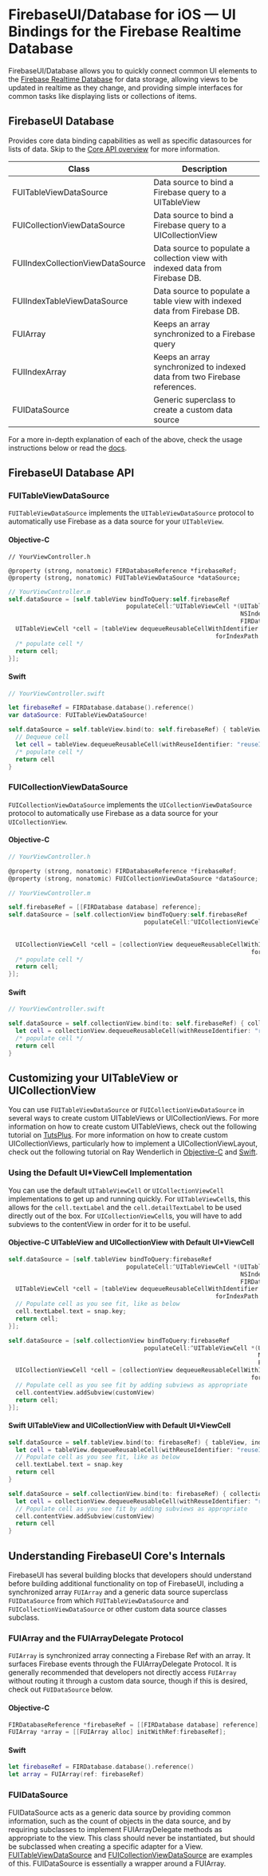 # FirebaseUI/Database for iOS — UI Bindings for the Firebase Realtime Database

FirebaseUI/Database allows you to quickly connect common UI elements to the [Firebase Realtime Database](https://firebase.google.com/docs/database?utm_source=firebaseui-ios) for data storage, allowing views to be updated in realtime as they change, and providing simple interfaces for common tasks like displaying lists or collections of items.

## FirebaseUI Database
Provides core data binding capabilities as well as specific datasources for lists of data. Skip to the [Core API overview](https://github.com/firebase/firebaseui-ios#firebaseui-core-api) for more information.

Class                            | Description
-------------------------------- | --------------------------------
FUITableViewDataSource           | Data source to bind a Firebase query to a UITableView
FUICollectionViewDataSource      | Data source to bind a Firebase query to a UICollectionView
FUIIndexCollectionViewDataSource | Data source to populate a collection view with indexed data from Firebase DB.
FUIIndexTableViewDataSource      | Data source to populate a table view with indexed data from Firebase DB.
FUIArray                         | Keeps an array synchronized to a Firebase query
FUIIndexArray                    | Keeps an array synchronized to indexed data from two Firebase references.
FUIDataSource                    | Generic superclass to create a custom data source

For a more in-depth explanation of each of the above, check the usage instructions below or read the [docs](https://firebaseui.firebaseapp.com/docs/ios/index.html).

## FirebaseUI Database API
### FUITableViewDataSource

`FUITableViewDataSource` implements the `UITableViewDataSource` protocol to automatically use Firebase as a data source for your `UITableView`.

#### Objective-C
```objc
// YourViewController.h

@property (strong, nonatomic) FIRDatabaseReference *firebaseRef;
@property (strong, nonatomic) FUITableViewDataSource *dataSource;
```

```objective-c
// YourViewController.m
self.dataSource = [self.tableView bindToQuery:self.firebaseRef
                                 populateCell:^UITableViewCell *(UITableView *tableView,
                                                                 NSIndexPath *indexPath,
                                                                 FIRDataSnapshot *object) {
  UITableViewCell *cell = [tableView dequeueReusableCellWithIdentifier:@"reuseIdentifier"
                                                          forIndexPath:indexPath];
  /* populate cell */
  return cell;
}];
```

#### Swift
```swift
// YourViewController.swift

let firebaseRef = FIRDatabase.database().reference()
var dataSource: FUITableViewDataSource!

self.dataSource = self.tableView.bind(to: self.firebaseRef) { tableView, indexPath, snapshot in
  // Dequeue cell
  let cell = tableView.dequeueReusableCell(withReuseIdentifier: "reuseIdentifier", for: indexPath)
  /* populate cell */
  return cell
}
```

### FUICollectionViewDataSource

`FUICollectionViewDataSource` implements the `UICollectionViewDataSource` protocol to automatically use Firebase as a data source for your `UICollectionView`.

#### Objective-C
```objective-c
// YourViewController.h

@property (strong, nonatomic) FIRDatabaseReference *firebaseRef;
@property (strong, nonatomic) FUICollectionViewDataSource *dataSource;
```

```objective-c
// YourViewController.m

self.firebaseRef = [[FIRDatabase database] reference];
self.dataSource = [self.collectionView bindToQuery:self.firebaseRef
                                      populateCell:^UICollectionViewCell *(UICollectionView *collectionView,
                                                                           NSIndexPath *indexPath,
                                                                           FIRDataSnapshot *object) {
  UICollectionViewCell *cell = [collectionView dequeueReusableCellWithIdentifier:@"reuseIdentfier"
                                                                    forIndexPath:indexPath];
  /* populate cell */
  return cell;
}];
```

#### Swift
```swift
// YourViewController.swift

self.dataSource = self.collectionView.bind(to: self.firebaseRef) { collectionView, indexPath, snap in
  let cell = collectionView.dequeueReusableCell(withReuseIdentifier: "reuseIdentifier", for: indexPath)
  /* populate cell */
  return cell
}
```

## Customizing your UITableView or UICollectionView

You can use `FUITableViewDataSource` or `FUICollectionViewDataSource` in several ways to create custom UITableViews or UICollectionViews. For more information on how to create custom UITableViews, check out the following tutorial on [TutsPlus](http://code.tutsplus.com/tutorials/ios-sdk-crafting-custom-uitableview-cells--mobile-15702). For more information on how to create custom UICollectionViews, particularly how to implement a UICollectionViewLayout, check out the following tutorial on Ray Wenderlich in [Objective-C](http://www.raywenderlich.com/22324/beginning-uicollectionview-in-ios-6-part-12) and [Swift](http://www.raywenderlich.com/78550/beginning-ios-collection-views-swift-part-1).

### Using the Default UI*ViewCell Implementation

You can use the default `UITableViewCell` or `UICollectionViewCell` implementations to get up and running quickly. For `UITableViewCell`s, this allows for the `cell.textLabel` and the `cell.detailTextLabel` to be used directly out of the box. For `UICollectionViewCell`s, you will have to add subviews to the contentView in order for it to be useful.

#### Objective-C UITableView and UICollectionView with Default UI*ViewCell
```objective-c
self.dataSource = [self.tableView bindToQuery:firebaseRef
                                 populateCell:^UITableViewCell *(UITableView *tableView,
                                                                 NSIndexPath *indexPath,
                                                                 FIRDataSnapshot *object) {
  UITableViewCell *cell = [tableView dequeueReusableCellWithIdentifier:@"reuseIdentifier"
                                                          forIndexPath:indexPath];
  // Populate cell as you see fit, like as below
  cell.textLabel.text = snap.key;
  return cell;
}];
```

```objective-c
self.dataSource = [self.collectionView bindToQuery:firebaseRef
                                      populateCell:^UITableViewCell *(UICollectionView *collectionView,
                                                                      NSIndexPath *indexPath,
                                                                      FIRDataSnapshot *object) {
  UICollectionViewCell *cell = [collectionView dequeueReusableCellWithIdentifier:@"reuseIdentifier"
                                                                    forIndexPath:indexPath];
  // Populate cell as you see fit by adding subviews as appropriate
  cell.contentView.addSubview(customView)
  return cell;
}];
```

#### Swift UITableView and UICollectionView with Default UI*ViewCell
```swift
self.dataSource = self.tableView.bind(to: firebaseRef) { tableView, indexPath, snap in
  let cell = tableView.dequeueReusableCell(withReuseIdentifier: "reuseIdentifier", for: indexPath)
  // Populate cell as you see fit, like as below
  cell.textLabel.text = snap.key
  return cell
}
```

```swift
self.dataSource = self.collectionView.bind(to: firebaseRef) { collectionView, indexPath, snap in
  let cell = collectionView.dequeueReusableCell(withReuseIdentifier: "reuseIdentifier", for: indexPath)
  // Populate cell as you see fit by adding subviews as appropriate
  cell.contentView.addSubview(customView)
  return cell
}
```

## Understanding FirebaseUI Core's Internals

FirebaseUI has several building blocks that developers should understand before building additional functionality on top of FirebaseUI, including a synchronized array `FUIArray` and a generic data source superclass `FUIDataSource` from which `FUITableViewDataSource` and `FUICollectionViewDataSource` or other custom data source classes subclass.

### FUIArray and the FUIArrayDelegate Protocol

`FUIArray` is synchronized array connecting a Firebase Ref with an array. It surfaces Firebase events through the FUIArrayDelegate Protocol. It is generally recommended that developers not directly access `FUIArray` without routing it through a custom data source, though if this is desired, check out `FUIDataSource` below.

#### Objective-C
```objective-c
FIRDatabaseReference *firebaseRef = [[FIRDatabase database] reference];
FUIArray *array = [[FUIArray alloc] initWithRef:firebaseRef];
```

#### Swift
```swift
let firebaseRef = FIRDatabase.database().reference()
let array = FUIArray(ref: firebaseRef)
```

### FUIDataSource

FUIDataSource acts as a generic data source by providing common information, such as the count of objects in the data source, and by requiring subclasses to implement FUIArrayDelegate methods as appropriate to the view. This class should never be instantiated, but should be subclassed when creating a specific adapter for a View. [FUITableViewDataSource](https://github.com/firebase/FirebaseUI-iOS/blob/master/FirebaseUI/Implementation/FUITableViewDataSource.m) and [FUICollectionViewDataSource](https://github.com/firebase/FirebaseUI-iOS/blob/master/FirebaseUI/Implementation/FUICollectionViewDataSource.m) are examples of this. FUIDataSource is essentially a wrapper around a FUIArray.
